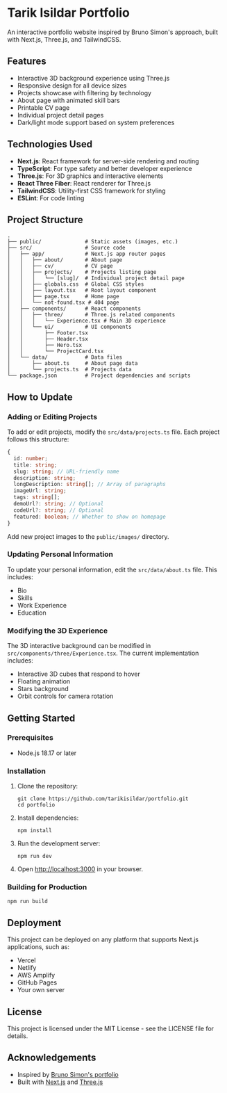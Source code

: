 # Tarik Isildar Portfolio

An interactive portfolio website inspired by Bruno Simon's approach, built with Next.js, Three.js, and TailwindCSS.

## Features

- Interactive 3D background experience using Three.js
- Responsive design for all device sizes
- Projects showcase with filtering by technology
- About page with animated skill bars
- Printable CV page
- Individual project detail pages
- Dark/light mode support based on system preferences

## Technologies Used

- **Next.js**: React framework for server-side rendering and routing
- **TypeScript**: For type safety and better developer experience
- **Three.js**: For 3D graphics and interactive elements
- **React Three Fiber**: React renderer for Three.js
- **TailwindCSS**: Utility-first CSS framework for styling
- **ESLint**: For code linting

## Project Structure

```
.
├── public/              # Static assets (images, etc.)
├── src/                 # Source code
│   ├── app/             # Next.js app router pages
│   │   ├── about/       # About page
│   │   ├── cv/          # CV page
│   │   ├── projects/    # Projects listing page
│   │   │   └── [slug]/  # Individual project detail page
│   │   ├── globals.css  # Global CSS styles
│   │   ├── layout.tsx   # Root layout component
│   │   ├── page.tsx     # Home page
│   │   └── not-found.tsx # 404 page
│   ├── components/      # React components
│   │   ├── three/       # Three.js related components
│   │   │   └── Experience.tsx # Main 3D experience
│   │   └── ui/          # UI components
│   │       ├── Footer.tsx
│   │       ├── Header.tsx
│   │       ├── Hero.tsx
│   │       └── ProjectCard.tsx
│   └── data/            # Data files
│       ├── about.ts     # About page data
│       └── projects.ts  # Projects data
└── package.json         # Project dependencies and scripts
```

## How to Update

### Adding or Editing Projects

To add or edit projects, modify the `src/data/projects.ts` file. Each project follows this structure:

```typescript
{
  id: number;
  title: string;
  slug: string; // URL-friendly name
  description: string;
  longDescription: string[]; // Array of paragraphs
  imageUrl: string;
  tags: string[];
  demoUrl?: string; // Optional
  codeUrl?: string; // Optional
  featured: boolean; // Whether to show on homepage
}
```

Add new project images to the `public/images/` directory.

### Updating Personal Information

To update your personal information, edit the `src/data/about.ts` file. This includes:

- Bio
- Skills
- Work Experience
- Education

### Modifying the 3D Experience

The 3D interactive background can be modified in `src/components/three/Experience.tsx`. The current implementation includes:

- Interactive 3D cubes that respond to hover
- Floating animation
- Stars background
- Orbit controls for camera rotation

## Getting Started

### Prerequisites

- Node.js 18.17 or later

### Installation

1. Clone the repository:
   ```
   git clone https://github.com/tarikisildar/portfolio.git
   cd portfolio
   ```

2. Install dependencies:
   ```
   npm install
   ```

3. Run the development server:
   ```
   npm run dev
   ```

4. Open [http://localhost:3000](http://localhost:3000) in your browser.

### Building for Production

```
npm run build
```

## Deployment

This project can be deployed on any platform that supports Next.js applications, such as:

- Vercel
- Netlify
- AWS Amplify
- GitHub Pages
- Your own server

## License

This project is licensed under the MIT License - see the LICENSE file for details.

## Acknowledgements

- Inspired by [Bruno Simon's portfolio](https://bruno-simon.com/)
- Built with [Next.js](https://nextjs.org/) and [Three.js](https://threejs.org/)

